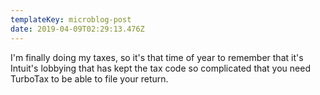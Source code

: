 ```yaml
---
templateKey: microblog-post
date: 2019-04-09T02:29:13.476Z
---
```


I'm finally doing my taxes, so it's that time of year to remember that it's Intuit's lobbying that has kept the tax code so complicated that you need TurboTax to be able to file your return.
